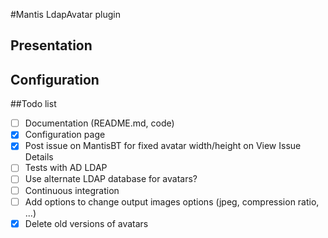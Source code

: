 #Mantis LdapAvatar plugin

## Presentation



## Configuration

##Todo list

- [ ] Documentation (README.md, code)
- [X] Configuration page
- [X] Post issue on MantisBT for fixed avatar width/height on View Issue Details
- [ ] Tests with AD LDAP
- [ ] Use alternate LDAP database for avatars?
- [ ] Continuous integration
- [ ] Add options to change output images options (jpeg, compression ratio, ...)
- [X] Delete old versions of avatars
